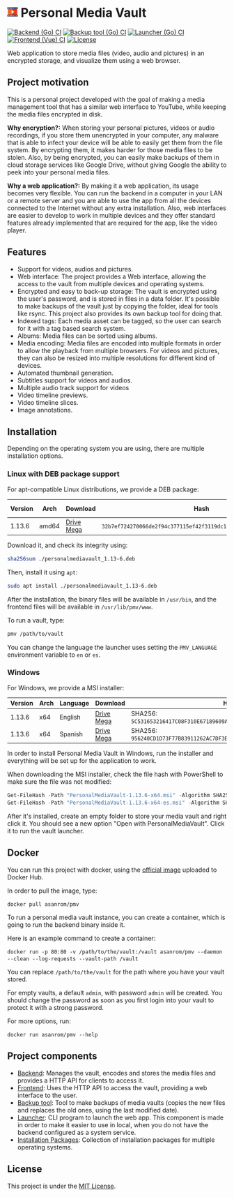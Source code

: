 # ![PersonalMediaVault](./favicon.readme.png) Personal Media Vault

[![Backend (Go) CI](https://github.com/AgustinSRG/PersonalMediaVault/actions/workflows/backend.yml/badge.svg)](https://github.com/AgustinSRG/PersonalMediaVault/actions/workflows/backend.yml)
[![Backup tool (Go) CI](https://github.com/AgustinSRG/PersonalMediaVault/actions/workflows/backup-tool.yml/badge.svg)](https://github.com/AgustinSRG/PersonalMediaVault/actions/workflows/backup-tool.yml)
[![Launcher (Go) CI](https://github.com/AgustinSRG/PersonalMediaVault/actions/workflows/launcher.yml/badge.svg)](https://github.com/AgustinSRG/PersonalMediaVault/actions/workflows/launcher.yml)
[![Frontend (Vue) CI](https://github.com/AgustinSRG/PersonalMediaVault/actions/workflows/frontend.yml/badge.svg)](https://github.com/AgustinSRG/PersonalMediaVault/actions/workflows/frontend.yml)
[![License](https://img.shields.io/badge/license-MIT-blue.svg?style=flat)](./LICENSE)

Web application to store media files (video, audio and pictures) in an encrypted storage, and visualize them using a web browser.

## Project motivation

This is a personal project developed with the goal of making a media management tool that has a similar web interface to YouTube, while keeping the media files encrypted in disk.

**Why encryption?:** When storing your personal pictures, videos or audio recordings, if you store them unencrypted in your computer, any malware that is able to infect your device will be able to easily get them from the file system. By encrypting them, it makes harder for those media files to be stolen. Also, by being encrypted, you can easily make backups of them in cloud storage services like Google Drive, without giving Google the ability to peek into your personal media files.

**Why a web application?:** By making it a web application, its usage becomes very flexible. You can run the backend in a computer in your LAN or a remote server and you are able to use the app from all the devices connected to the Internet without any extra installation. Also, web interfaces are easier to develop to work in multiple devices and they offer standard features already implemented that are required for the app, like the video player.

## Features

 - Support for videos, audios and pictures.
 - Web interface: The project provides a Web interface, allowing the access to the vault from multiple devices and operating systems.
 - Encrypted and easy to back-up storage: The vault is encrypted using the user's password, and is stored in files in a data folder. It's possible to make backups of the vault just by copying the folder, ideal for tools like rsync. This project also provides its own backup tool for doing that.
 - Indexed tags: Each media asset can be tagged, so the user can search for it with a tag based search system.
 - Albums: Media files can be sorted using albums.
 - Media encoding: Media files are encoded into multiple formats in order to allow the playback from multiple browsers. For videos and pictures, they can also be resized into multiple resolutions for different kind of devices.
 - Automated thumbnail generation.
 - Subtitles support for videos and audios.
 - Multiple audio track support for videos
 - Video timeline previews.
 - Video timeline slices.
 - Image annotations.

## Installation

Depending on the operating system you are using, there are multiple installation options.

### Linux with DEB package support

For apt-compatible Linux distributions, we provide a DEB package:

| Version | Arch | Download | Hash | Hash alg.  |
|---|---|---|---|---|
| 1.13.6 | amd64 | [Drive](https://drive.google.com/file/d/1iMy1DkdHfEqwFI1xNOBvRePikCuEkdGl/view?usp=sharing) <br /> [Mega](https://mega.nz/file/dXFn1ZIY#EzHKRKE_Dy49igHtVooqLiS9pNIM-zOglDGuxYlp65s) | `32b7ef724270066de2f94c377115ef42f3119dc121676c36ce0cbb044949f45d` | SHA256 |

Download it, and check its integrity using:

```sh
sha256sum ./personalmediavault_1.13-6.deb
```

Then, install it using `apt`:

```sh
sudo apt install ./personalmediavault_1.13-6.deb
```

After the installation, the binary files will be available in `/usr/bin`, and the frontend files will be available in `/usr/lib/pmv/www`.

To run a vault, type:

```sh
pmv /path/to/vault
```

You can change the language the launcher uses setting the `PMV_LANGUAGE` environment variable to `en` or `es`.

### Windows

For Windows, we provide a MSI installer:

| Version | Arch | Language | Download | Hash |
|---|---|---|---|---|
| 1.13.6 | x64 | English | [Drive](https://drive.google.com/file/d/1BIPSkez1bTTetnXN9HAwDFWlptqCOR1n/view?usp=sharing) <br /> [Mega](https://mega.nz/file/gHtj3B5D#KxW-oRmM89g109Xe2o-BgRwA-xXpdUtkpXrQdy4bPpE) | SHA256: `5C531653216417C08F310E67189609AFC950658478C161738EBB0DF98A81CE57` |
| 1.13.6 | x64 | Spanish | [Drive](https://drive.google.com/file/d/1hgZyMUQG5uLcBscrT0-GvURY_EmUExSt/view?usp=sharing) <br /> [Mega](https://mega.nz/file/1Ocg2AQQ#tXUocFkkuYx6_f3CqpjsyaVskAvxzO4_qR-tJl5xBeo) | SHA256: `956240CD1D73F77B83911262AC7DF3B4A7387268F6AFE722761C80A05E9C8292` |

In order to install Personal Media Vault in Windows, run the installer  and everything will be set up for the application to work.

When downloading the MSI installer, check the file hash with PowerShell to make sure the file was not modified:

```ps1
Get-FileHash -Path "PersonalMediaVault-1.13.6-x64.msi" -Algorithm SHA256
Get-FileHash -Path "PersonalMediaVault-1.13.6-x64-es.msi" -Algorithm SHA256
```

After it's installed, create an empty folder to store your media vault and right click it. You should see a new option "Open with PersonalMediaVault". Click it to run the vault launcher.

## Docker

You can run this project with docker, using the [official image](https://hub.docker.com/r/asanrom/pmv) uploaded to Docker Hub.

In order to pull the image, type:

```
docker pull asanrom/pmv
```

To run a personal media vault instance, you can create a container, which is going to run the backend binary inside it.

Here is an example command to create a container:

```
docker run -p 80:80 -v /path/to/the/vault:/vault asanrom/pmv --daemon --clean --log-requests --vault-path /vault
```

You can replace `/path/to/the/vault` for the path where you have your vault stored.

For empty vaults, a default `admin`, with password `admin` will be created. You should change the password as soon as you first login into your vault to protect it with a strong password.

For more options, run:

```
docker run asanrom/pmv --help
```

## Project components

 - [Backend](./backend): Manages the vault, encodes and stores the media files and provides a HTTP API for clients to access it.
 - [Frontend](./frontend): Uses the HTTP API to access the vault, providing a web interface to the user.
 - [Backup tool](./backup-tool): Tool to make backups of media vaults (copies the new files and replaces the old ones, using the last modified date).
 - [Launcher](./launcher): CLI program to launch the web app. This component is made in order to make it easier to use in local, when you do not have the backend configured as a system service.
 - [Installation Packages](./packages): Collection of installation packages for multiple operating systems.

## License

This project is under the [MIT License](./LICENSE).
